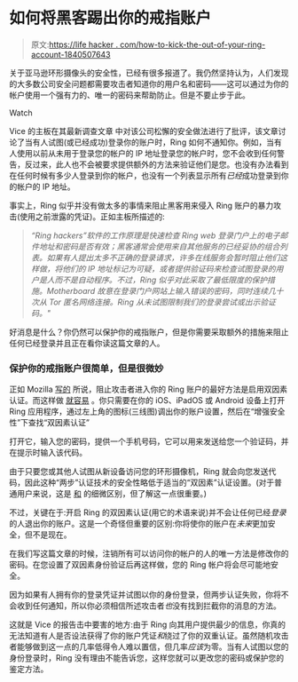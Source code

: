 # 如何将黑客踢出你的戒指账户

> 原文:[https://life hacker . com/how-to-kick-the-out-of-your-ring-account-1840507643](https://lifehacker.com/how-to-kick-hackers-out-of-your-ring-account-1840507643)

关于亚马逊环形摄像头的安全性，已经有很多报道了。我仍然坚持认为，人们发现的大多数公司安全问题都需要攻击者知道你的用户名和密码——这可以通过为你的帐户使用一个强有力的、唯一的密码来帮助防止。但是不要止步于此。

Watch

Vice 的主板在其最新调查文章 中对该公司松懈的安全做法进行了批评，该文章讨论了当有人试图(或已经成功)登录你的账户时，Ring 如何不通知你。例如，当有人使用以前从未用于登录您的帐户的 IP 地址登录您的帐户时，您不会收到任何警告，反过来，此人也不会被要求提供额外的方法来验证他们是您。也没有办法看到在任何时候有多少人登录到你的帐户，也没有一个列表显示所有*已经*成功登录到你的帐户的 IP 地址。

事实上，Ring 似乎并没有做太多的事情来阻止黑客用来侵入 Ring 账户的暴力攻击(使用之前泄露的凭证)。正如主板所描述的:

> *“Ring hackers”软件的工作原理是快速检查 Ring web 登录门户上的电子邮件地址和密码是否有效；黑客通常会使用来自其他服务的已经妥协的组合列表。如果有人提出太多不正确的登录请求，许多在线服务会暂时阻止他们这样做，将他们的 IP 地址标记为可疑，或者提供验证码来检查试图登录的用户是人而不是自动程序。不过，Ring 似乎对此采取了最低限度的保护措施。Motherboard 故意在登录门户网站上输入错误的密码，同时连续几十次从 Tor 匿名网络连接。Ring 从未试图限制我们的登录尝试或出示验证码。"*

好消息是什么？你仍然可以保护你的戒指账户，但是你需要采取额外的措施来阻止任何已经登录并且正在看你读这篇文章的人。

### 保护你的戒指账户很简单，但是很微妙

正如 Mozilla [写的](https://foundation.mozilla.org/en/blog/how-to-secure-your-ring-security-camera/) 所说，阻止攻击者进入你的 Ring 账户的最好方法是启用双因素认证。而这样做 [就容易](https://support.ring.com/hc/en-us/articles/360024818291) 。你只需要在你的 iOS、iPadOS 或 Android 设备上打开 Ring 应用程序，通过左上角的图标(三线图)调出你的账户设置，然后在“增强安全性”下查找“双因素认证”

打开它，输入您的密码，提供一个手机号码，它可以用来发送给您一个验证码，并在提示时输入该代码。

由于只要您或其他人试图从新设备访问您的环形摄像机，Ring 就会向您发送代码，因此这种“两步”认证技术的安全性略低于适当的“双因素”认证设置。(对于普通用户来说，这是 [和](https://lifehacker.com/two-factor-authentication-isnt-enough-to-keep-your-acco-1827867557) 的细微区别，但了解这一点很重要。)

不过，关键在于:开启 Ring 的双因素认证(用它的术语来说)并不会让任何已经*登录*的人退出你的账户。这是一个奇怪但重要的区别:你将使你的账户在*未来*更加安全，但不是现在。

在我们写这篇文章的时候，注销所有可以访问你的帐户的人的唯一方法是修改你的密码。在您设置了双因素身份验证后再这样做，您的 Ring 帐户将会尽可能地安全。

因为如果有人拥有你的登录凭证并试图以你的身份登录，但两步认证失败，你将不会收到任何通知，所以你必须相信所述攻击者*也*没有找到拦截你的消息的方法。

这就是 Vice 的报告击中要害的地方:由于 Ring 向其用户提供最少的信息，你真的无法知道有人是否设法获得了你的账户凭证*和*绕过了你的双重认证。虽然随机攻击者能够做到这一点的几率低得令人难以置信，但几率*应该*为零。当有人试图以您的身份登录时，Ring 没有理由不能告诉您，这样您就可以更改您的密码或保护您的鉴定方法。